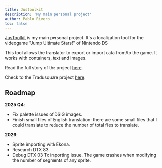 ```yaml
---
title: Justoolkit
description: 'My main personal project'
author: Pablo Rivero
toc: false
---
```


[JusToolkit](https://github.com/priverop/JUSToolkit) is my main personal project. It's a localization tool for the videogame "Jump Ultimate Stars!" of Nintendo DS.

This tool allows the translator to export or import data from/to the game. It works with containers, text and images. 

Read the full story of the project [here](/posts/jus-story/).

Check to the Tradusquare project [here](https://tradusquare.es/proyectos/jump-ultimate-stars/).

## Roadmap

**2025 Q4**: 
- Fix palette issues of DSIG images.
- Finish small files of English translation: there are some small files that I could translate to reduce the number of total files to translate.

**2026**:
- Sprite importing with Ekona.
- Research DTX 83.
- Debug DTX 03 Tx importing issue. The game crashes when modifying the number of segments of any sprite.